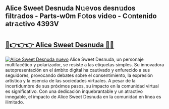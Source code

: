 ## Alice Sweet Desnuda N𝚞𝚎vos desn𝚞dos filtr𝚊dos - Parts-w0m F𝚘tos vid𝚎o - C𝚘ntenido atr𝚊ctivo 4393V

# <h2><a href="http://mb605vd.tromn.icu/?c=Alice+Sweet+Desnuda">🔗👉👉👉 Alice Sweet Desnuda 🔗🔗</a></h2>

[![Alice Sweet Desnuda nuevo](https://i.imgur.com/pEAQMta.gif)](http://mb605vd.tromn.icu/?c=Alice+Sweet+Desnuda)
Alice Sweet Desnuda, un personaje multifacético y polarizador, se resiste a las etiquetas simples. Su innovadora autopresentación en el ámbito digital ha cautivado y enfurecido a sus seguidores, provocando debates sobre el consentimiento, la expresión artística y la esencia de las sociedades virtuales. A pesar de la incertidumbre de sus próximos pasos, su impacto en la comunidad virtual es significativo. Con una dedicación inquebrantable y un atractivo innegable, el impacto de Alice Sweet Desnuda en la comunidad en línea es ilimitado.
